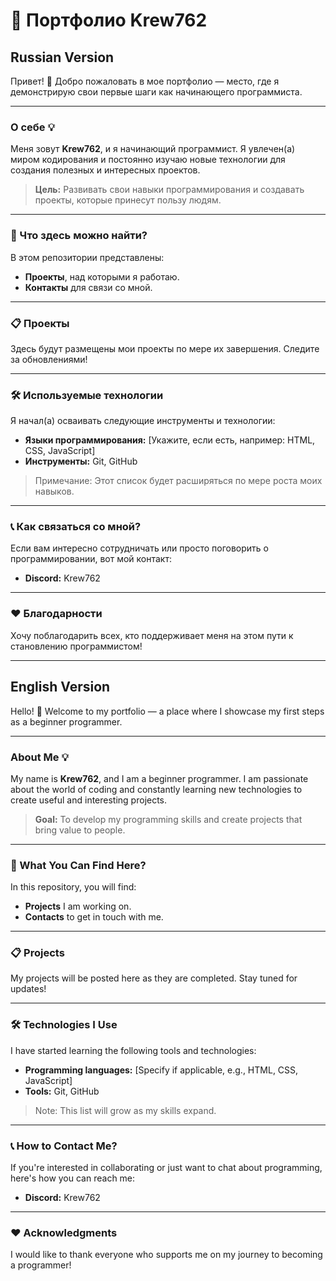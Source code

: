 # 🌟 Портфолио Krew762

## Russian Version

Привет! 👋 Добро пожаловать в мое портфолио — место, где я демонстрирую свои первые шаги как начинающего программиста.

---

### О себе 💡

Меня зовут **Krew762**, и я начинающий программист. Я увлечен(а) миром кодирования и постоянно изучаю новые технологии для создания полезных и интересных проектов.

> **Цель:** Развивать свои навыки программирования и создавать проекты, которые принесут пользу людям.

---

### 🚀 Что здесь можно найти?

В этом репозитории представлены:

- **Проекты**, над которыми я работаю.
- **Контакты** для связи со мной.

---

### 📋 Проекты

Здесь будут размещены мои проекты по мере их завершения. Следите за обновлениями!

---

### 🛠️ Используемые технологии

Я начал(а) осваивать следующие инструменты и технологии:

- **Языки программирования:** [Укажите, если есть, например: HTML, CSS, JavaScript]
- **Инструменты:** Git, GitHub

> Примечание: Этот список будет расширяться по мере роста моих навыков.

---

### 📞 Как связаться со мной?

Если вам интересно сотрудничать или просто поговорить о программировании, вот мой контакт:

- **Discord:** Krew762

---

### ❤️ Благодарности

Хочу поблагодарить всех, кто поддерживает меня на этом пути к становлению программистом!

---

## English Version

Hello! 👋 Welcome to my portfolio — a place where I showcase my first steps as a beginner programmer.

---

### About Me 💡

My name is **Krew762**, and I am a beginner programmer. I am passionate about the world of coding and constantly learning new technologies to create useful and interesting projects.

> **Goal:** To develop my programming skills and create projects that bring value to people.

---

### 🚀 What You Can Find Here?

In this repository, you will find:

- **Projects** I am working on.
- **Contacts** to get in touch with me.

---

### 📋 Projects

My projects will be posted here as they are completed. Stay tuned for updates!

---

### 🛠️ Technologies I Use

I have started learning the following tools and technologies:

- **Programming languages:** [Specify if applicable, e.g., HTML, CSS, JavaScript]
- **Tools:** Git, GitHub

> Note: This list will grow as my skills expand.

---

### 📞 How to Contact Me?

If you're interested in collaborating or just want to chat about programming, here's how you can reach me:

- **Discord:** Krew762

---

### ❤️ Acknowledgments

I would like to thank everyone who supports me on my journey to becoming a programmer!
